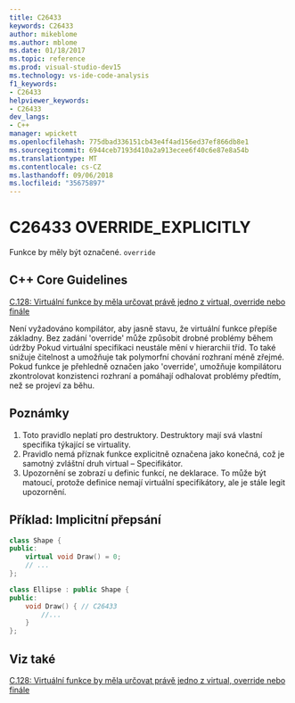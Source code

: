 ```yaml
---
title: C26433
keywords: C26433
author: mikeblome
ms.author: mblome
ms.date: 01/18/2017
ms.topic: reference
ms.prod: visual-studio-dev15
ms.technology: vs-ide-code-analysis
f1_keywords:
- C26433
helpviewer_keywords:
- C26433
dev_langs:
- C++
manager: wpickett
ms.openlocfilehash: 775dbad336151cb43e4f4ad156ed37ef866db8e1
ms.sourcegitcommit: 6944ceb7193d410a2a913ecee6f40c6e87e8a54b
ms.translationtype: MT
ms.contentlocale: cs-CZ
ms.lasthandoff: 09/06/2018
ms.locfileid: "35675897"
---
```

# <a name="c26433-overrideexplicitly"></a>C26433 OVERRIDE_EXPLICITLY

Funkce by měly být označené. `override`

## <a name="c-core-guidelines"></a>C++ Core Guidelines

[C.128: Virtuální funkce by měla určovat právě jedno z virtual, override nebo finále](https://github.com/isocpp/CppCoreGuidelines/blob/master/CppCoreGuidelines.md)

Není vyžadováno kompilátor, aby jasně stavu, že virtuální funkce přepíše základny. Bez zadání 'override' může způsobit drobné problémy během údržby Pokud virtuální specifikaci neustále mění v hierarchii tříd. To také snižuje čitelnost a umožňuje tak polymorfní chování rozhraní méně zřejmé. Pokud funkce je přehledně označen jako 'override', umožňuje kompilátoru zkontrolovat konzistenci rozhraní a pomáhají odhalovat problémy předtím, než se projeví za běhu.

## <a name="notes"></a>Poznámky

1. Toto pravidlo neplatí pro destruktory. Destruktory mají svá vlastní specifika týkající se virtuality.
1. Pravidlo nemá příznak funkce explicitně označena jako konečná, což je samotný zvláštní druh virtual – Specifikátor.
1. Upozornění se zobrazí u definic funkcí, ne deklarace. To může být matoucí, protože definice nemají virtuální specifikátory, ale je stále legit upozornění.

## <a name="example--implicit-overriding"></a>Příklad: Implicitní přepsání

```cpp
class Shape {
public:
    virtual void Draw() = 0;
    // ...
};

class Ellipse : public Shape {
public:
    void Draw() { // C26433
        //...
    }
};
```

## <a name="see-also"></a>Viz také

[C.128: Virtuální funkce by měla určovat právě jedno z virtual, override nebo finále](https://github.com/isocpp/CppCoreGuidelines/blob/master/CppCoreGuidelines.md)
